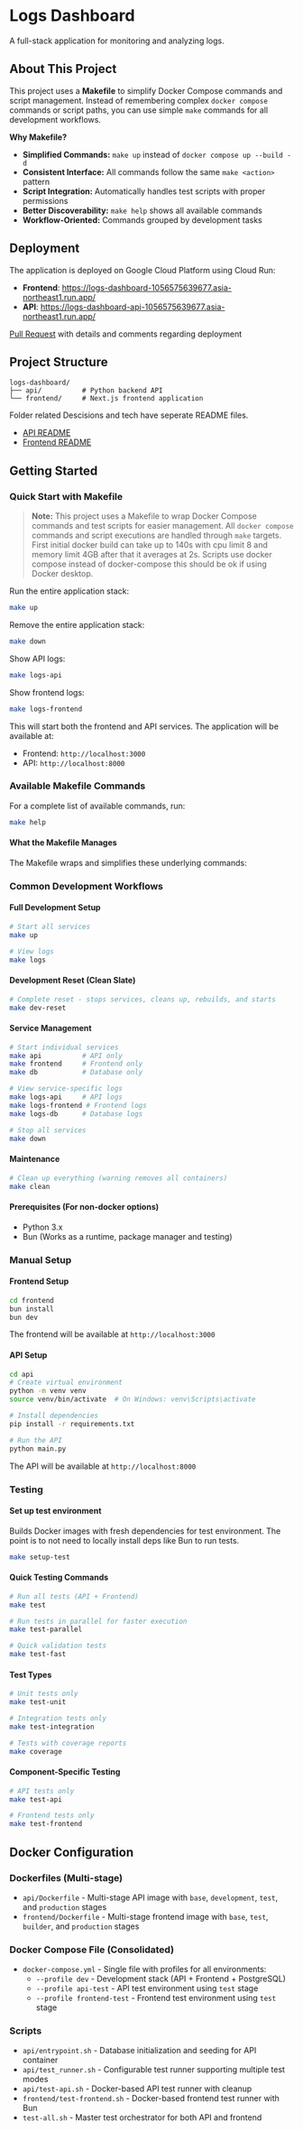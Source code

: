# Logs Dashboard

A full-stack application for monitoring and analyzing logs.

## About This Project

This project uses a **Makefile** to simplify Docker Compose commands and script management. Instead of remembering complex `docker compose` commands or script paths, you can use simple `make` commands for all development workflows.

**Why Makefile?**
- **Simplified Commands:** `make up` instead of `docker compose up --build -d`
- **Consistent Interface:** All commands follow the same `make <action>` pattern
- **Script Integration:** Automatically handles test scripts with proper permissions
- **Better Discoverability:** `make help` shows all available commands
- **Workflow-Oriented:** Commands grouped by development tasks

## Deployment

The application is deployed on Google Cloud Platform using Cloud Run:

- **Frontend**: https://logs-dashboard-1056575639677.asia-northeast1.run.app/
- **API**: https://logs-dashboard-api-1056575639677.asia-northeast1.run.app/

[Pull Request](https://github.com/jtclarkjr/logs-dashboard/pull/1) with details and comments regarding deployment

## Project Structure

```
logs-dashboard/
├── api/          # Python backend API
└── frontend/     # Next.js frontend application
```

Folder related Descisions and tech have seperate README files.

- [API README](/api/README.md)
- [Frontend README](/frontend/README.md)

## Getting Started

### Quick Start with Makefile

> **Note:** This project uses a Makefile to wrap Docker Compose commands and test scripts for easier management. All `docker compose` commands and script executions are handled through `make` targets. First initial docker build can take up to 140s with cpu limit 8 and memory limit 4GB after that it averages at 2s. Scripts use docker compose instead of docker-compose this should be ok if using Docker desktop.

Run the entire application stack:

```bash
make up
```

Remove the entire application stack:

```bash
make down
```

Show API logs:
```bash
make logs-api
```

Show frontend logs:
```bash
make logs-frontend
```

This will start both the frontend and API services. The application will be available at:
- Frontend: `http://localhost:3000`
- API: `http://localhost:8000`

### Available Makefile Commands

For a complete list of available commands, run:
```bash
make help
```

#### What the Makefile Manages

The Makefile wraps and simplifies these underlying commands:

### Common Development Workflows

#### Full Development Setup
```bash
# Start all services
make up

# View logs
make logs
```

#### Development Reset (Clean Slate)
```bash
# Complete reset - stops services, cleans up, rebuilds, and starts
make dev-reset
```

#### Service Management
```bash
# Start individual services
make api          # API only
make frontend     # Frontend only
make db           # Database only

# View service-specific logs
make logs-api     # API logs
make logs-frontend # Frontend logs
make logs-db      # Database logs

# Stop all services
make down
```

#### Maintenance
```bash
# Clean up everything (warning removes all containers)
make clean
```

#### Prerequisites (For non-docker options)

- Python 3.x
- Bun (Works as a runtime, package manager and testing)



### Manual Setup

#### Frontend Setup

```bash
cd frontend
bun install
bun dev
```

The frontend will be available at `http://localhost:3000`

#### API Setup

```bash
cd api
# Create virtual environment
python -m venv venv
source venv/bin/activate  # On Windows: venv\Scripts\activate

# Install dependencies
pip install -r requirements.txt

# Run the API
python main.py
```

The API will be available at `http://localhost:8000`

### Testing

#### Set up test environment 
Builds Docker images with fresh dependencies for test environment. The point is to not need to locally install deps like Bun to run tests.

```bash
make setup-test
```

#### Quick Testing Commands
```bash
# Run all tests (API + Frontend)
make test

# Run tests in parallel for faster execution
make test-parallel

# Quick validation tests
make test-fast
```

#### Test Types
```bash
# Unit tests only
make test-unit

# Integration tests only
make test-integration

# Tests with coverage reports
make coverage
```

#### Component-Specific Testing
```bash
# API tests only
make test-api

# Frontend tests only
make test-frontend
```

## Docker Configuration

### Dockerfiles (Multi-stage)
- `api/Dockerfile` - Multi-stage API image with `base`, `development`, `test`, and `production` stages
- `frontend/Dockerfile` - Multi-stage frontend image with `base`, `test`, `builder`, and `production` stages

### Docker Compose File (Consolidated)
- `docker-compose.yml` - Single file with profiles for all environments:
  - `--profile dev` - Development stack (API + Frontend + PostgreSQL)
  - `--profile api-test` - API test environment using `test` stage
  - `--profile frontend-test` - Frontend test environment using `test` stage

### Scripts
- `api/entrypoint.sh` - Database initialization and seeding for API container
- `api/test_runner.sh` - Configurable test runner supporting multiple test modes
- `api/test-api.sh` - Docker-based API test runner with cleanup
- `frontend/test-frontend.sh` - Docker-based frontend test runner with Bun
- `test-all.sh` - Master test orchestrator for both API and frontend
